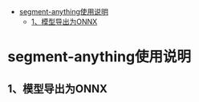 - [segment-anything使用说明](#segment-anything使用说明)
  - [1、模型导出为ONNX](#1模型导出为onnx)


# segment-anything使用说明

## 1、模型导出为ONNX